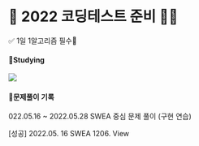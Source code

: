 # 💯 2022 코딩테스트 준비 📝💯

✅ 1일 1알고리즘 필수💖

#### 📝Studying

<img src="https://img.shields.io/badge/Python-3776AB?style=flat-square&logo=Python&logoColor=white"/>



#### 🧾문제풀이 기록
022.05.16 ~ 2022.05.28 SWEA 중심 문제 풀이 (구현 연습)


[성공] 2022.05. 16 SWEA 1206. View 



